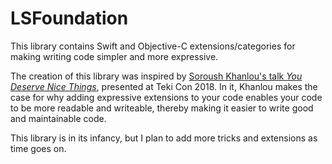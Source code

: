 # LSFoundation

This library contains Swift and Objective-C extensions/categories for making writing code simpler and more expressive.

The creation of this library was inspired by [Soroush Khanlou's talk _You Deserve Nice Things_](https://youtu.be/bsPR0LqetYU), presented at Teki Con 2018. In it, Khanlou makes the case for why adding expressive extensions to your code enables your code to be more readable and writeable, thereby making it easier to write good and maintainable code.

This library is in its infancy, but I plan to add more tricks and extensions as time goes on.

